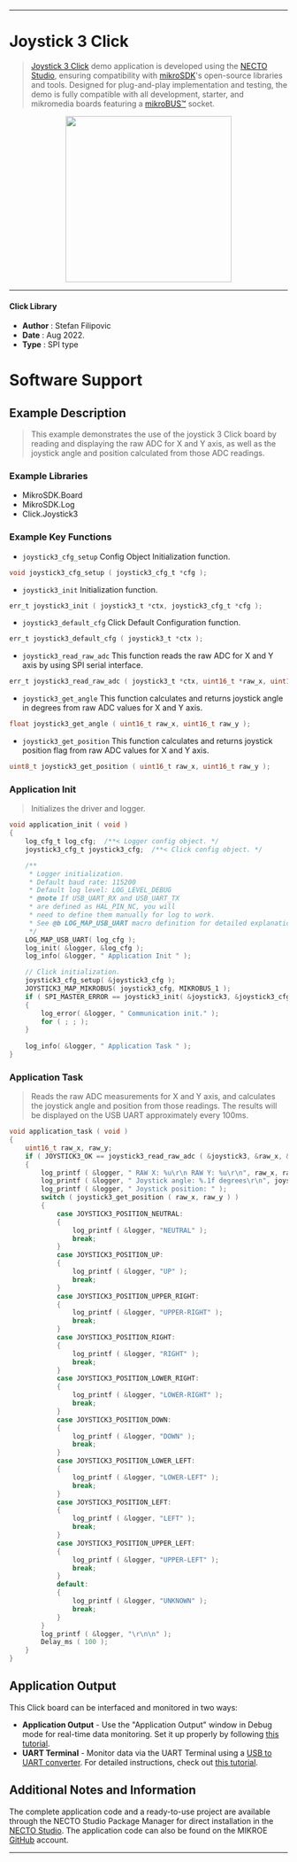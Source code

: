 
---
# Joystick 3 Click

> [Joystick 3 Click](https://www.mikroe.com/?pid_product=MIKROE-5378) demo application is developed using
the [NECTO Studio](https://www.mikroe.com/necto), ensuring compatibility with [mikroSDK](https://www.mikroe.com/mikrosdk)'s
open-source libraries and tools. Designed for plug-and-play implementation and testing, the demo is fully compatible with
all development, starter, and mikromedia boards featuring a [mikroBUS&trade;](https://www.mikroe.com/mikrobus) socket.

<p align="center">
  <img src="https://www.mikroe.com/?pid_product=MIKROE-5378&image=1" height=300px>
</p>

---

#### Click Library

- **Author**        : Stefan Filipovic
- **Date**          : Aug 2022.
- **Type**          : SPI type

# Software Support

## Example Description

> This example demonstrates the use of the joystick 3 Click board by reading
and displaying the raw ADC for X and Y axis, as well as the joystick angle and position
calculated from those ADC readings.

### Example Libraries

- MikroSDK.Board
- MikroSDK.Log
- Click.Joystick3

### Example Key Functions

- `joystick3_cfg_setup` Config Object Initialization function.
```c
void joystick3_cfg_setup ( joystick3_cfg_t *cfg );
```

- `joystick3_init` Initialization function.
```c
err_t joystick3_init ( joystick3_t *ctx, joystick3_cfg_t *cfg );
```

- `joystick3_default_cfg` Click Default Configuration function.
```c
err_t joystick3_default_cfg ( joystick3_t *ctx );
```

- `joystick3_read_raw_adc` This function reads the raw ADC for X and Y axis by using SPI serial interface.
```c
err_t joystick3_read_raw_adc ( joystick3_t *ctx, uint16_t *raw_x, uint16_t *raw_y );
```

- `joystick3_get_angle` This function calculates and returns joystick angle in degrees from raw ADC values for X and Y axis.
```c
float joystick3_get_angle ( uint16_t raw_x, uint16_t raw_y );
```

- `joystick3_get_position` This function calculates and returns joystick position flag from raw ADC values for X and Y axis.
```c
uint8_t joystick3_get_position ( uint16_t raw_x, uint16_t raw_y );
```

### Application Init

> Initializes the driver and logger.

```c
void application_init ( void )
{
    log_cfg_t log_cfg;  /**< Logger config object. */
    joystick3_cfg_t joystick3_cfg;  /**< Click config object. */

    /** 
     * Logger initialization.
     * Default baud rate: 115200
     * Default log level: LOG_LEVEL_DEBUG
     * @note If USB_UART_RX and USB_UART_TX 
     * are defined as HAL_PIN_NC, you will 
     * need to define them manually for log to work. 
     * See @b LOG_MAP_USB_UART macro definition for detailed explanation.
     */
    LOG_MAP_USB_UART( log_cfg );
    log_init( &logger, &log_cfg );
    log_info( &logger, " Application Init " );

    // Click initialization.
    joystick3_cfg_setup( &joystick3_cfg );
    JOYSTICK3_MAP_MIKROBUS( joystick3_cfg, MIKROBUS_1 );
    if ( SPI_MASTER_ERROR == joystick3_init( &joystick3, &joystick3_cfg ) )
    {
        log_error( &logger, " Communication init." );
        for ( ; ; );
    }
    
    log_info( &logger, " Application Task " );
}
```

### Application Task

> Reads the raw ADC measurements for X and Y axis, and calculates the joystick angle and position
from those readings. The results will be displayed on the USB UART approximately every 100ms.

```c
void application_task ( void )
{
    uint16_t raw_x, raw_y;
    if ( JOYSTICK3_OK == joystick3_read_raw_adc ( &joystick3, &raw_x, &raw_y ) )
    {
        log_printf ( &logger, " RAW X: %u\r\n RAW Y: %u\r\n", raw_x, raw_y );
        log_printf ( &logger, " Joystick angle: %.1f degrees\r\n", joystick3_get_angle ( raw_x, raw_y ) );
        log_printf ( &logger, " Joystick position: " );
        switch ( joystick3_get_position ( raw_x, raw_y ) )
        {
            case JOYSTICK3_POSITION_NEUTRAL:
            {
                log_printf ( &logger, "NEUTRAL" );
                break;
            }
            case JOYSTICK3_POSITION_UP:
            {
                log_printf ( &logger, "UP" );
                break;
            }
            case JOYSTICK3_POSITION_UPPER_RIGHT:
            {
                log_printf ( &logger, "UPPER-RIGHT" );
                break;
            }
            case JOYSTICK3_POSITION_RIGHT:
            {
                log_printf ( &logger, "RIGHT" );
                break;
            }
            case JOYSTICK3_POSITION_LOWER_RIGHT:
            {
                log_printf ( &logger, "LOWER-RIGHT" );
                break;
            }
            case JOYSTICK3_POSITION_DOWN:
            {
                log_printf ( &logger, "DOWN" );
                break;
            }
            case JOYSTICK3_POSITION_LOWER_LEFT:
            {
                log_printf ( &logger, "LOWER-LEFT" );
                break;
            }
            case JOYSTICK3_POSITION_LEFT:
            {
                log_printf ( &logger, "LEFT" );
                break;
            }
            case JOYSTICK3_POSITION_UPPER_LEFT:
            {
                log_printf ( &logger, "UPPER-LEFT" );
                break;
            }
            default:
            {
                log_printf ( &logger, "UNKNOWN" );
                break;
            }
        }
        log_printf ( &logger, "\r\n\n" );
        Delay_ms ( 100 );
    }
}
```

## Application Output

This Click board can be interfaced and monitored in two ways:
- **Application Output** - Use the "Application Output" window in Debug mode for real-time data monitoring.
Set it up properly by following [this tutorial](https://www.youtube.com/watch?v=ta5yyk1Woy4).
- **UART Terminal** - Monitor data via the UART Terminal using
a [USB to UART converter](https://www.mikroe.com/click/interface/usb?interface*=uart,uart). For detailed instructions,
check out [this tutorial](https://help.mikroe.com/necto/v2/Getting%20Started/Tools/UARTTerminalTool).

## Additional Notes and Information

The complete application code and a ready-to-use project are available through the NECTO Studio Package Manager for 
direct installation in the [NECTO Studio](https://www.mikroe.com/necto). The application code can also be found on
the MIKROE [GitHub](https://github.com/MikroElektronika/mikrosdk_click_v2) account.

---
